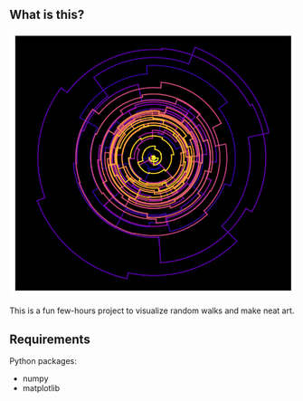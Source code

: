 What is this?
---

![preview](example.png)

This is a fun few-hours project to visualize random walks
and make neat art.

Requirements
---

Python packages:
* numpy
* matplotlib
